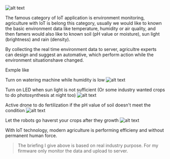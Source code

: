 
![alt text](https://github.com/Raydivine/IoT-of-Modern-Agriculture/blob/master/Doc/Image/Agriculture/Agriculture%20with%20IoT.png)

The famous category of IoT application is environment monitoring, agriculture with IoT is belong this category,
usually we would like to known the basic environment data like temperature, humidity or air quality, and then famers would also like to known soil (pH value or moisture), sun light (brightness) and rain (density). 


By collecting the real time environment data to server,  agricultre experts can design and suggest an automative, which perform action while the environment situationshave changed.

Exmple like

Turn on watering machine while humidity is low
![alt text](https://github.com/Raydivine/IoT-of-Modern-Agriculture/blob/master/Doc/Image/Agriculture/agriculture-watering.jpg)

Turn on LED when sun light is not sufficient (Or some industry wanted crops to do photosynthesis at night too)
![alt text](https://github.com/Raydivine/IoT-of-Modern-Agriculture/blob/master/Doc/Image/Agriculture/LED_lighting_in_agriculture-667x328.jpg)

Active drone to do fertilization if the pH value of soil doesn't meet the condition
![alt text](https://github.com/Raydivine/IoT-of-Modern-Agriculture/blob/master/Doc/Image/Agriculture/farming-drones.jpg)

Let the robots go haverst your crops after they growth
![alt text](https://github.com/Raydivine/IoT-of-Modern-Agriculture/blob/master/Doc/Image/Agriculture/harvest.jpg)

With IoT technology, modern agriculture is performing efficieny and without permanent human force.

>The briefing I give above is based on real industry purpose. For my firmware only monitor the data and upload to server.



